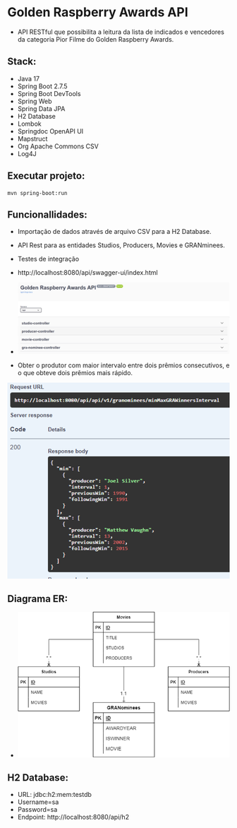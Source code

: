# Golden Raspberry Awards API

- API RESTful que possibilita a leitura da lista de indicados e vencedores
da categoria Pior Filme do Golden Raspberry Awards.

## Stack:
- Java 17
- Spring Boot 2.7.5
- Spring Boot DevTools
- Spring Web
- Spring Data JPA
- H2 Database
- Lombok
- Springdoc OpenAPI UI
- Mapstruct
- Org Apache Commons CSV
- Log4J

## Executar projeto:
```console
mvn spring-boot:run
``` 
## Funcionallidades:
- Importação de dados através de arquivo CSV para a H2 Database.
- API Rest para as entidades Studios, Producers, Movies e GRANminees.
- Testes de integração
- http://localhost:8080/api/swagger-ui/index.html
- <img alt="Golden Raspberry Awards API" title="Bethehero" src=".github/GRA_API.png"/>

- Obter o produtor com maior intervalo entre dois prêmios consecutivos, e o que obteve dois prêmios mais rápido.
<img alt="GRA Min Max" title="Bethehero" src=".github/GRA_WINNERS_MIN_MAX.png"/>

## Diagrama ER:
- <img alt="Diagrama ER" title="Bethehero" src=".github/DIAGRAMA.png"/>

## H2 Database:
- URL: jdbc:h2:mem:testdb   
- Username=sa
- Password=sa
- Endpoint: http://localhost:8080/api/h2


